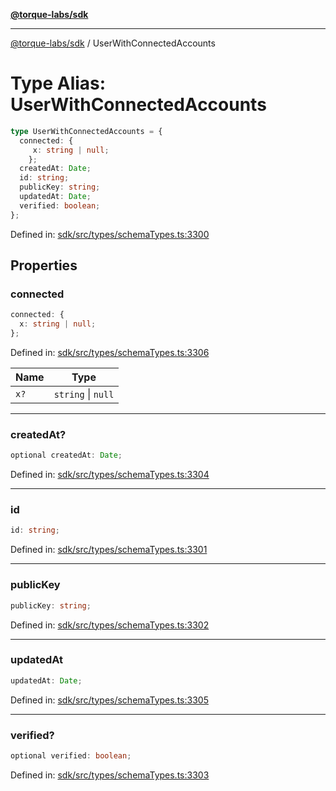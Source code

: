 [**@torque-labs/sdk**](../README.md)

***

[@torque-labs/sdk](../README.md) / UserWithConnectedAccounts

# Type Alias: UserWithConnectedAccounts

```ts
type UserWithConnectedAccounts = {
  connected: {
     x: string | null;
    };
  createdAt: Date;
  id: string;
  publicKey: string;
  updatedAt: Date;
  verified: boolean;
};
```

Defined in: [sdk/src/types/schemaTypes.ts:3300](https://github.com/torque-labs/monorepo/blob/2ebf07140779767733d669c69d4b6e369a4193c3/packages/sdk/src/types/schematypes.ts#l3300)

## Properties

### connected

```ts
connected: {
  x: string | null;
};
```

Defined in: [sdk/src/types/schemaTypes.ts:3306](https://github.com/torque-labs/monorepo/blob/2ebf07140779767733d669c69d4b6e369a4193c3/packages/sdk/src/types/schematypes.ts#l3306)

| Name | Type |
| ------ | ------ |
| `x?` | `string` \| `null` |

***

### createdAt?

```ts
optional createdAt: Date;
```

Defined in: [sdk/src/types/schemaTypes.ts:3304](https://github.com/torque-labs/monorepo/blob/2ebf07140779767733d669c69d4b6e369a4193c3/packages/sdk/src/types/schematypes.ts#l3304)

***

### id

```ts
id: string;
```

Defined in: [sdk/src/types/schemaTypes.ts:3301](https://github.com/torque-labs/monorepo/blob/2ebf07140779767733d669c69d4b6e369a4193c3/packages/sdk/src/types/schematypes.ts#l3301)

***

### publicKey

```ts
publicKey: string;
```

Defined in: [sdk/src/types/schemaTypes.ts:3302](https://github.com/torque-labs/monorepo/blob/2ebf07140779767733d669c69d4b6e369a4193c3/packages/sdk/src/types/schematypes.ts#l3302)

***

### updatedAt

```ts
updatedAt: Date;
```

Defined in: [sdk/src/types/schemaTypes.ts:3305](https://github.com/torque-labs/monorepo/blob/2ebf07140779767733d669c69d4b6e369a4193c3/packages/sdk/src/types/schematypes.ts#l3305)

***

### verified?

```ts
optional verified: boolean;
```

Defined in: [sdk/src/types/schemaTypes.ts:3303](https://github.com/torque-labs/monorepo/blob/2ebf07140779767733d669c69d4b6e369a4193c3/packages/sdk/src/types/schematypes.ts#l3303)

